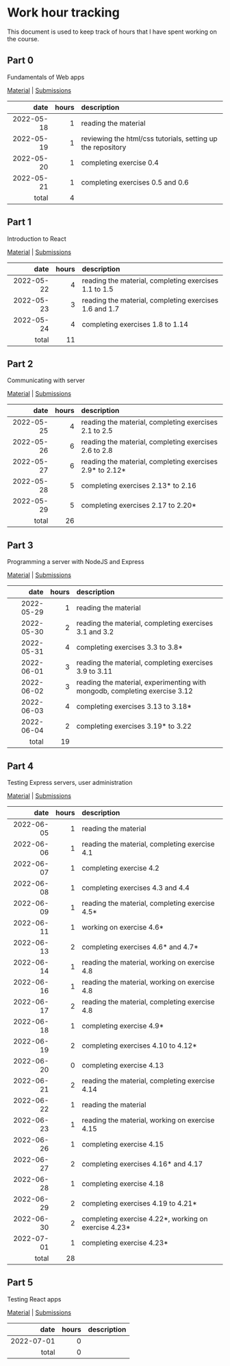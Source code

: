 # Work hour tracking

This document is used to keep track of hours that I have spent working on the course.

## Part 0

Fundamentals of Web apps

[Material](https://fullstackopen.com/en/part0) |
[Submissions](https://github.com/rikurauhala/fullstack/tree/main/exercises/part00)

| date       | hours  | description                                                                |
| ---------: | -----: | :------------------------------------------------------------------------- |
| 2022-05-18 |      1 | reading the material                                                       |
| 2022-05-19 |      1 | reviewing the html/css tutorials, setting up the repository                |
| 2022-05-20 |      1 | completing exercise 0.4                                                    |
| 2022-05-21 |      1 | completing exercises 0.5 and 0.6                                           |
|      total |      4 |                                                                            |

## Part 1

Introduction to React

[Material](https://fullstackopen.com/en/part1) |
[Submissions](https://github.com/rikurauhala/fullstack/tree/main/exercises/part01)

| date       | hours  | description                                                                |
| ---------: | -----: | :------------------------------------------------------------------------- |
| 2022-05-22 |      4 | reading the material, completing exercises 1.1 to 1.5                      |
| 2022-05-23 |      3 | reading the material, completing exercises 1.6 and 1.7                     |
| 2022-05-24 |      4 | completing exercises 1.8 to 1.14                                           |
|      total |     11 |                                                                            |

## Part 2

Communicating with server

[Material](https://fullstackopen.com/en/part2) |
[Submissions](https://github.com/rikurauhala/fullstack/tree/main/exercises/part02)

| date       | hours  | description                                                                |
| ---------: | -----: | :------------------------------------------------------------------------- |
| 2022-05-25 |      4 | reading the material, completing exercises 2.1 to 2.5                      |
| 2022-05-26 |      6 | reading the material, completing exercises 2.6 to 2.8                      |
| 2022-05-27 |      6 | reading the material, completing exercises 2.9* to 2.12*                   |
| 2022-05-28 |      5 | completing exercises 2.13* to 2.16                                         |
| 2022-05-29 |      5 | completing exercises 2.17 to 2.20*                                         |
|      total |     26 |                                                                            |

## Part 3

Programming a server with NodeJS and Express

[Material](https://fullstackopen.com/en/part3) |
[Submissions](https://github.com/rikurauhala/fullstack/tree/main/exercises/part03)

| date       | hours  | description                                                                |
| ---------: | -----: | :------------------------------------------------------------------------- |
| 2022-05-29 |      1 | reading the material                                                       |
| 2022-05-30 |      2 | reading the material, completing exercises 3.1 and 3.2                     |
| 2022-05-31 |      4 | completing exercises 3.3 to 3.8*                                           |
| 2022-06-01 |      3 | reading the material, completing exercises 3.9 to 3.11                     |
| 2022-06-02 |      3 | reading the material, experimenting with mongodb, completing exercise 3.12 |
| 2022-06-03 |      4 | completing exercises 3.13 to 3.18*                                         |
| 2022-06-04 |      2 | completing exercises 3.19* to 3.22                                         |
|      total |     19 |                                                                            |

## Part 4

Testing Express servers, user administration

[Material](https://fullstackopen.com/en/part4) |
[Submissions](https://github.com/rikurauhala/fullstack/tree/main/exercises/part04)

| date       | hours  | description                                                                |
| ---------: | -----: | :------------------------------------------------------------------------- |
| 2022-06-05 |      1 | reading the material                                                       |
| 2022-06-06 |      1 | reading the material, completing exercise 4.1                              |
| 2022-06-07 |      1 | completing exercise 4.2                                                    |
| 2022-06-08 |      1 | completing exercises 4.3 and 4.4                                           |
| 2022-06-09 |      1 | reading the material, completing exercise 4.5*                             |
| 2022-06-11 |      1 | working on exercise 4.6*                                                   |
| 2022-06-13 |      2 | completing exercises 4.6* and 4.7*                                         |
| 2022-06-14 |      1 | reading the material, working on exercise 4.8                              |
| 2022-06-16 |      1 | reading the material, working on exercise 4.8                              |
| 2022-06-17 |      2 | reading the material, completing exercise 4.8                              |
| 2022-06-18 |      1 | completing exercise 4.9*                                                   |
| 2022-06-19 |      2 | completing exercises 4.10 to 4.12*                                         |
| 2022-06-20 |      0 | completing exercise 4.13                                                   |
| 2022-06-21 |      2 | reading the material, completing exercise 4.14                             |
| 2022-06-22 |      1 | reading the material                                                       |
| 2022-06-23 |      1 | reading the material, working on exercise 4.15                             |
| 2022-06-26 |      1 | completing exercise 4.15                                                   |
| 2022-06-27 |      2 | completing exercises 4.16* and 4.17                                        |
| 2022-06-28 |      1 | completing exercise 4.18                                                   |
| 2022-06-29 |      2 | completing exercises 4.19 to 4.21*                                         |
| 2022-06-30 |      2 | completing exercise 4.22*, working on exercise 4.23*                       |
| 2022-07-01 |      1 | completing exercise 4.23*                                                  |
|      total |     28 |                                                                            |

## Part 5

Testing React apps

[Material](https://fullstackopen.com/en/part5) |
[Submissions](https://github.com/rikurauhala/fullstack/tree/main/exercises/part05)

| date       | hours  | description                                                                |
| ---------: | -----: | :------------------------------------------------------------------------- |
| 2022-07-01 |      0 |                                                                            |
|      total |      0 |                                                                            |
